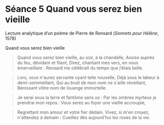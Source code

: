 # Séance 5 Quand vous serez bien vieille 
Lecture analytique d’un poème de Pierre de Ronsard (*Sonnets pour Hélène*, 1578)

Quand vous serez bien vieille 

> Quand vous serez bien vieille, au soir, à la chandelle,
> Assise auprès du feu, dévidant et filant,
> Direz, chantant mes vers, en vous émerveillant :
> Ronsard me célébrait du temps que j’étais belle.

> Lors, vous n'aurez servante oyant telle nouvelle,
> Déjà sous le labeur à demi-sommeillant,
> Qui au bruit de mon nom ne s'aille réveillant,
> Bénissant vôtre nom de louange immortelle.

> Je serai sous la terre et fantôme sans os :
> Par les ombres myrteux je prendrai mon repos :
> Vous serez au foyer une vieille accroupie,

> Regrettant mon amour et votre fier dédain.
> Vivez, si m'en croyez, n'attendez à demain :
> Cueillez dès aujourd'hui les roses de la vie.